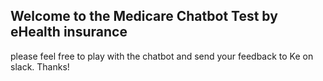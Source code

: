## Welcome to the Medicare Chatbot Test by eHealth insurance
please feel free to play with the chatbot and send your feedback to Ke on slack.
Thanks!

